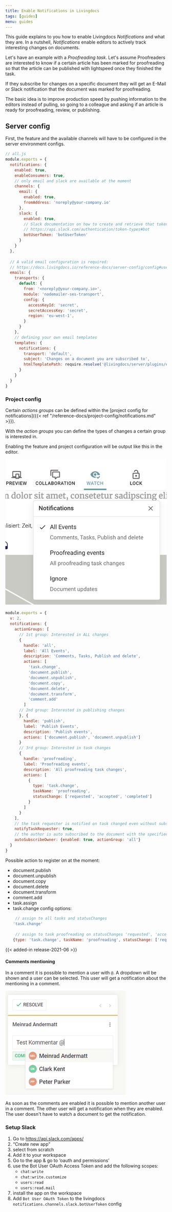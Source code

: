 ```yaml
---
title: Enable Notifications in Livingdocs
tags: [guides]
menu: guides
---
```


This guide explains to you how to enable Livingdocs _Notifications_ and what they are.
In a nutshell, _Notifications_ enable editors to actively track interesting changes on documents.

Let's have an example with a _Proofreading task_. Let's assume Proofreaders are interested to know if a certain article has been marked for proofreading so that the article can be published with lightspeed once they finished the task.

If they subscribe for changes on a specific document they will get an E-Mail or Slack notification that the document was marked for proofreading.

The basic idea is to improve production speed by pushing information to the editors instead of pulling, so going to a colleague and asking if an article is ready for proofreading, review, or publishing.

## Server config

First, the feature and the available channels will have to be configured in the server environment configs.

```js
// all.js
module.exports = {
  notifications: {
    enabled: true,
    enableConsumers: true,
    // only email and slack are available at the moment
    channels: {
      email: {
        enabled: true,
        fromAddress: 'noreply@your-company.io'
      },
      slack: {
        enabled: true,
        // Slack documentation on how to create and retrieve that token
        // https://api.slack.com/authentication/token-types#bot
        botUserToken: 'botUserToken'
      }
    }
  },

  // A valid email configuration is required:
  // https://docs.livingdocs.io/reference-docs/server-config/config#user-management-emails
  emails: {
    transports: {
      default: {
        from: '<noreply@your-company.io>',
        module: 'nodemailer-ses-transport',
        config: {
          accessKeyId: 'secret',
          secretAccessKey: 'secret',
          region: 'eu-west-1',
        }
      }
    },
    // defining your own email templates
    templates: {
      notifications: {
        transport: 'default',
        subject: 'Changes on a document you are subscribed to',
        htmlTemplatePath: require.resolve('@livingdocs/server/plugins/email-templates/notifications.html')
      }
    }
  }
}
```


### Project config
Certain _actions groups_ can be defined within the [project config for notifications]({{< ref "/reference-docs/project-config/notifications.md" >}}).

With the _action groups_ you can define the types of changes a certain group is interested in.

Enabling the feature and project configuration will be output like this in the editor.

![Notifications UI](./notification-config.png)

```js
module.exports = {
  v: 2,
  notifications: {
    actionGroups: [
      // 1st group: Interested in ALL changes
      {
        handle: 'all',
        label: 'All Events',
        description: 'Comments, Tasks, Publish and delete',
        actions: [
          'task.change',
          'document.publish',
          'document.unpublish',
          'document.copy',
          'document.delete',
          'document.transform',
          'comment.add'
        ]
      // 2nd group: Interested in publishing changes
      }, {
        handle: 'publish',
        label: 'Publish Events',
        description: 'Publish events',
        actions: ['document.publish', 'document.unpublish']
      }
      // 3rd group: Interested in task changes
      {
        handle: 'proofreading',
        label: 'Proofreading events',
        description: 'All proofreading task changes',
        actions: [
          {
            type: 'task.change',
            taskName: 'proofreading',
            statusChange: ['requested', 'accepted', 'completed']
          }
        ]
      }
    ],
    // the task requester is notified on task changed even without subscription
    notifyTaskRequester: true,
    // the author is auto subscribed to the document with the specified actionGroup
    autoSubscribeOwner: {enabled: true, actionGroup: 'all'}
  }
}
```

Possible action to register on at the moment:
- document.publish
- document.unpublish
- document.copy
- document.delete
- document.transform
- comment.add
- task.assign
- task.change
   config options:
   ```js
    // assign to all tasks and statusChanges
   'task.change'

    // assign to task proofreading on statusChanges 'requested', 'accepted', 'completed'
   {type: 'task.change', taskName: 'proofreading', statusChange: ['requested', 'accepted', 'completed']}
   ```

{{< added-in release-2021-06 >}}
#### Comments mentioning
In a comment it is possible to mention a user with `@`. A dropdown will be shown and a user can be selected. This user will get a notification about the mentioning in a comment.

![Comments mentioning](./comments-mentioning.png)

As soon as the comments are enabled it is possible to mention another user in a comment. The other user will get a notification when they are enabled. The user doesn't have to watch a document to get the notification.


### Setup Slack
1. Go to https://api.slack.com/apps/
2. “Create new app”
3. select from scratch
4. Add it to your workspace
5. Go to the app & go to ‘oauth and permissions’
6. use the Bot User OAuth Access Token and add the following scopes:
   - `chat:write`
   - `chat:write.customize`
   - `users:read`
   - `users:read.mail`
7. install the app on the workspace
8. Add `Bot User OAuth Token` to the livingdocs `notifications.channels.slack.botUserToken` config
